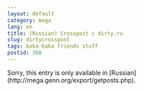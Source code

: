 ```yaml
---
layout: default
category: mega
lang: en
title: (Russian) Crosspost c dirty.ru
slug: dirtycrosspost
tags: baka-baka friends stuff 
postid: 368
---
```

<p>Sorry, this entry is only available in [Russian](http://mega.genn.org/export/getposts.php).</p>